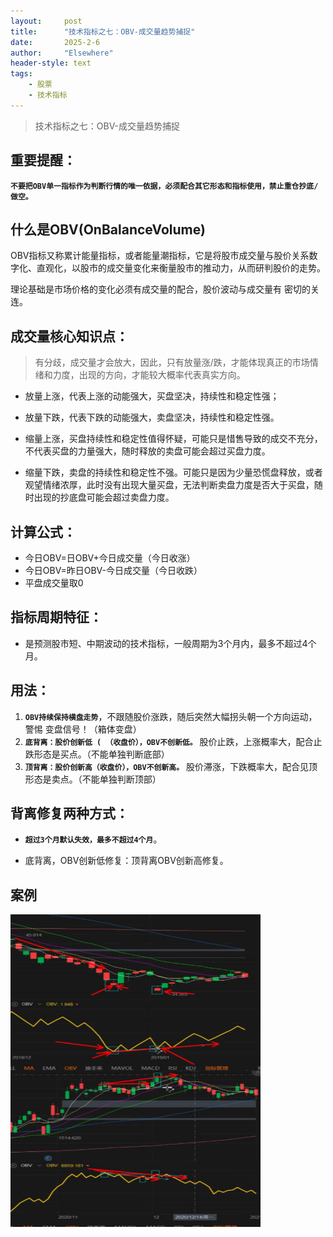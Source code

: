 ```yaml
---
layout: 	post
title: 		"技术指标之七：OBV-成交量趋势捕捉"
date:       2025-2-6
author: 	"Elsewhere"
header-style: text
tags:
    - 股票  
    - 技术指标 
---
```


> 技术指标之七：OBV-成交量趋势捕捉



## 重要提醒：

**`不要把OBV单一指标作为判断行情的唯一依据，必须配合其它形态和指标使用，禁止重仓抄底/做空。`**





## 什么是OBV(OnBalanceVolume)
OBV指标又称累计能量指标，或者能量潮指标，它是将股市成交量与股价关系数字化、直观化，以股市的成交量变化来衡量股市的推动力，从而研判股价的走势。

理论基础是市场价格的变化必须有成交量的配合，股价波动与成交量有
密切的关连。



## 成交量核心知识点：
> 有分歧，成交量才会放大，因此，只有放量涨/跌，才能体现真正的市场情绪和力度，出现的方向，才能较大概率代表真实方向。

- 放量上涨，代表上涨的动能强大，买盘坚决，持续性和稳定性强；

- 放量下跌，代表下跌的动能强大，卖盘坚决，持续性和稳定性强。

- 缩量上涨，买盘持续性和稳定性值得怀疑，可能只是惜售导致的成交不充分，不代表买盘的力量强大，随时释放的卖盘可能会超过买盘力度。

- 缩量下跌，卖盘的持续性和稳定性不强。可能只是因为少量恐慌盘释放，或者观望情绪浓厚，此时没有出现大量买盘，无法判断卖盘力度是否大于买盘，随时出现的抄底盘可能会超过卖盘力度。

  

## 计算公式：
- 今日OBV=日OBV+今日成交量（今日收涨）
- 今日OBV=昨日OBV-今日成交量（今日收跌）
- 平盘成交量取0

## 指标周期特征：
- 是预测股市短、中期波动的技术指标，一般周期为3个月内，最多不超过4个月。



## 用法：
1. **`OBV持续保持横盘走势`**，不跟随股价涨跌，随后突然大幅拐头朝一个方向运动，警惕
变盘信号！（箱体变盘）
2. **`底背离：股价创新低 ( （收盘价），OBV不创新低。`**
股价止跌，上涨概率大，配合止跌形态是买点。（不能单独判断底部）
3. **`顶背离：股价创新高（收盘价），OBV不创新高。`**
股价滞涨，下跌概率大，配合见顶形态是卖点。（不能单独判断顶部）

## 背离修复两种方式：

- **`超过3个月默认失效，最多不超过4个月`**。

- 底背离，OBV创新低修复：顶背离OBV创新高修复。

  


## 案例

<img src="/img/2025/02/01-53/5.jpg" width = "400" height = "250"  align=left /><br><br><br><br><br><br><br><br><br><br>

<img src="/img/2025/02/01-53/6.jpg" width = "400" height = "250"  align=left /><br><br><br><br><br><br><br><br><br><br><br>
